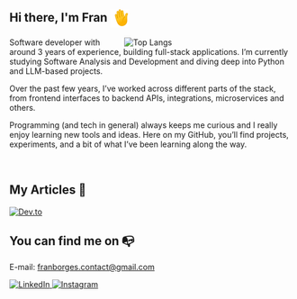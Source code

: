 

## Hi there, I'm Fran <img align="center" alt="hand" height="32" width="32" src="./1f44b.gif"/>
<img align="right" width="300" alt="Top Langs"
     src="https://github-readme-stats.vercel.app/api/top-langs/?username=franSborges&layout=compact&langs_count=10&theme=tokyonight&hide_border=true" />

Software developer with around 3 years of experience, building full-stack applications.
I’m currently studying Software Analysis and Development and diving deep into Python and LLM-based projects.

Over the past few years, I’ve worked across different parts of the stack, from frontend interfaces to backend APIs,
integrations, microservices and others.

Programming (and tech in general) always keeps me curious and I really enjoy learning new tools and ideas.
Here on my GitHub, you’ll find projects, experiments, and a bit of what I’ve been learning along the way.

<br clear="both"/>

## My Articles 📑
<a href="https://dev.to/fransborges" target="_blank">
  <img src="https://img.shields.io/badge/dev.to-0A0A0A?style=for-the-badge&logo=devdotto&logoColor=white" alt="Dev.to"/>
</a>

## You can find me on 📭
E-mail: [franborges.contact@gmail.com](mailto:franborges.contact@gmail.com)

<p>
  <a href="https://www.linkedin.com/in/franciele-borges/" target="_blank">
    <img src="https://img.shields.io/badge/-LinkedIn-%230077B5?style=for-the-badge&logo=linkedin&logoColor=white" alt="LinkedIn"/>
  </a>
  <a href="https://www.instagram.com/itsfraanx/" target="_blank">
    <img src="https://img.shields.io/badge/-Instagram-%23E4405F?style=for-the-badge&logo=instagram&logoColor=white" alt="Instagram"/>
  </a>
</p>
